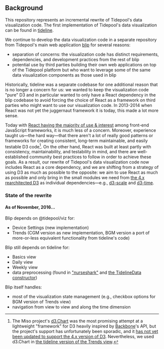 ## Background

This repository represents an incremental rewrite of Tidepool's data visualization code. The first implementation of Tidepool's data visualization can be found in [tideline](https://github.com/tidepool-org/tideline 'GitHub: tideline').

We continue to develop the data visualization code in a separate repository from Tidepool's main web application [blip](https://github.com/tidepool-org/blip 'GitHub: blip') for several reasons:

- separation of concerns: the visualization code has distinct requirements, dependencies, and development practices from the rest of blip
- potential use by third parties building their own web applications on top of the Tidepool platform but who want to leverage some of the same data visualization components as those used in blip

Historically, tideline was a separate codebase for one additional reason that is no longer a concern for us: we wanted to keep the visualization code "pure" D3 and in particular wanted to only have a React dependency in the blip codebase to avoid forcing the choice of React as a framework on third parties who might want to use our visualization code. In 2013-2014 when React was not yet the juggernaut framework it is today, this made a lot more sense.

Today with [React having the majority of use & interest](http://stateofjs.com/2016/frontend/ 'The State of JavaScript 2016: Front-end frameworks') among front-end JavaScript frameworks, it is much less of a concern. Moreover, experience taught us—the hard way—that there aren't a lot of really good patterns or frameworks for creating consistent, long-term maintainable, and easily testable D3 code[^a]. On the other hand, React was built at least partly with consistency, maintainability, and testability in mind, and there are well-established community best practices to follow in order to achieve these goals. As a result, our rewrite of Tidepool's data visualization code now includes React as a core dependency, and we are shifting from a strategy of using D3 as much as possible to the opposite: we aim to use React as much as possible and only bring in the small modules we need from [the 4.x rearchitected D3](https://github.com/d3/d3/blob/master/CHANGES.md 'Changes in D3 4.0') as individual dependencies—e.g., [d3-scale](https://github.com/d3/d3-scale 'GitHub: d3-scale') and [d3-time](https://github.com/d3/d3-time 'GitHub: d3-time').

### State of the rewrite

#### As of November, 2016...

Blip depends on @tidepool/viz for:

- Device Settings (new implementation)
- Trends (CGM version as new implementation, BGM version a port of more-or-less equivalent functionality from tideline's code)

Blip still depends on tideline for:

- Basics view
- Daily view
- Weekly view
- data preprocessing (found in ["nurseshark"](https://github.com/tidepool-org/tideline/tree/master/plugins/nurseshark 'GitHub: tideline plugins/nurseshark/') and [the TidelineData constructor](https://github.com/tidepool-org/tideline/blob/master/js/tidelinedata.js 'GitHub: tideline js/tidelinedata.js'))

Blip itself handles:

- most of the visualization state management (e.g., checkbox options for BGM version of Trends view)
- navigation from view to view and along the time dimension

[^a]: The Miso project's [d3.Chart](http://misoproject.com/d3-chart/ 'Miso Project: d3.Chart') was the most promising attempt at a lightweight "framework" for D3 heavily inspired by [Backbone](http://backbonejs.org/ 'Backbone.js')'s API, but the project's support has unfortunately been sporadic, and it [has not yet been updated to support the 4.x version of D3](https://github.com/misoproject/d3.chart/issues/121 'GitHub: d3.chart issue #121'). Nevertheless, we used d3.Chart in [the tideline version of the Trends view](https://github.com/tidepool-org/tideline/tree/master/plugins/blip/modalday 'GitHub: tideline modalday').
